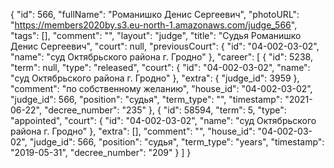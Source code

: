 {
    "id": 566,
    "fullName": "Романишко Денис Сергеевич",
    "photoURL": "https://members2020by.s3.eu-north-1.amazonaws.com/judge_566",
    "tags": [],
    "comment": "",
    "layout": "judge",
    "title": "Судья Романишко Денис Сергеевич",
    "court": null,
    "previousCourt": {
        "id": "04-002-03-02",
        "name": "суд Октябрьского района г. Гродно"
    },
    "career": [
        {
            "id": 5238,
            "term": null,
            "type": "released",
            "court": {
                "id": "04-002-03-02",
                "name": "суд Октябрьского района г. Гродно"
            },
            "extra": {
                "judge_id": 3959
            },
            "comment": "по собственному желанию",
            "house_id": "04-002-03-02",
            "judge_id": 566,
            "position": "судья",
            "term_type": "",
            "timestamp": "2021-06-22",
            "decree_number": "235"
        },
        {
            "id": 58594,
            "term": 5,
            "type": "appointed",
            "court": {
                "id": "04-002-03-02",
                "name": "суд Октябрьского района г. Гродно"
            },
            "extra": [],
            "comment": "",
            "house_id": "04-002-03-02",
            "judge_id": 566,
            "position": "судья",
            "term_type": "years",
            "timestamp": "2019-05-31",
            "decree_number": "209"
        }
    ]
}